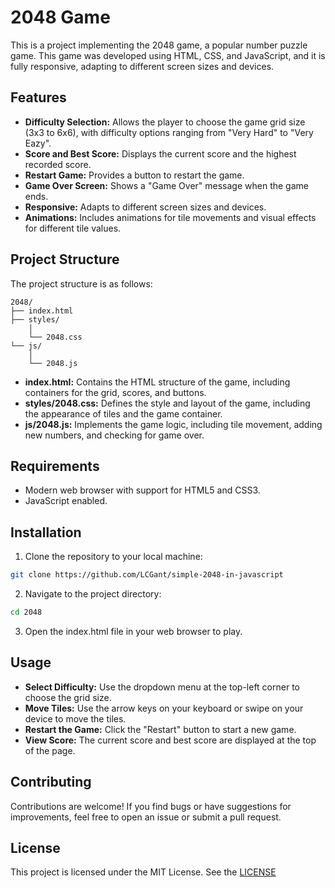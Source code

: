 # 2048 Game

This is a project implementing the 2048 game, a popular number puzzle game. This game was developed using HTML, CSS, and JavaScript, and it is fully responsive, adapting to different screen sizes and devices.

## Features

- **Difficulty Selection:** Allows the player to choose the game grid size (3x3 to 6x6), with difficulty options ranging from "Very Hard" to "Very Eazy".
- **Score and Best Score:** Displays the current score and the highest recorded score.
- **Restart Game:** Provides a button to restart the game.
- **Game Over Screen:** Shows a "Game Over" message when the game ends.
- **Responsive:** Adapts to different screen sizes and devices.
- **Animations:** Includes animations for tile movements and visual effects for different tile values.

## Project Structure

The project structure is as follows:

```
2048/
├── index.html
├── styles/ 
    │ 
    └── 2048.css
└── js/
    │ 
    └── 2048.js
```

- **index.html:** Contains the HTML structure of the game, including containers for the grid, scores, and buttons.
- **styles/2048.css:** Defines the style and layout of the game, including the appearance of tiles and the game container.
- **js/2048.js:** Implements the game logic, including tile movement, adding new numbers, and checking for game over.

## Requirements

- Modern web browser with support for HTML5 and CSS3.
- JavaScript enabled.

## Installation

1. Clone the repository to your local machine:

```bash
git clone https://github.com/LCGant/simple-2048-in-javascript
```

2. Navigate to the project directory:

```bash
cd 2048
```

3. Open the index.html file in your web browser to play.

## Usage

- **Select Difficulty:** Use the dropdown menu at the top-left corner to choose the grid size.
- **Move Tiles:** Use the arrow keys on your keyboard or swipe on your device to move the tiles.
- **Restart the Game:** Click the "Restart" button to start a new game.
- **View Score:** The current score and best score are displayed at the top of the page.

## Contributing

Contributions are welcome! If you find bugs or have suggestions for improvements, feel free to open an issue or submit a pull request.

## License 

This project is licensed under the MIT License. See the [LICENSE](LICENSE)


